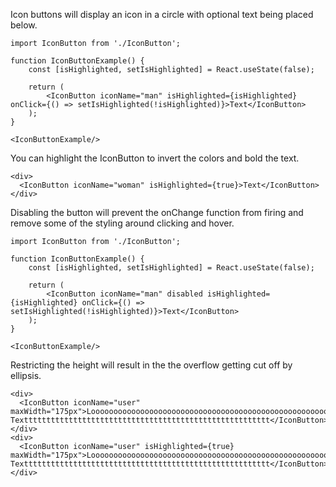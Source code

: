 Icon buttons will display an icon in a circle with optional text being placed below.

```
import IconButton from './IconButton';

function IconButtonExample() {
    const [isHighlighted, setIsHighlighted] = React.useState(false);

    return (
        <IconButton iconName="man" isHighlighted={isHighlighted} onClick={() => setIsHighlighted(!isHighlighted)}>Text</IconButton>
    );
}

<IconButtonExample/>
```

You can highlight the IconButton to invert the colors and bold the text.

```
<div>
  <IconButton iconName="woman" isHighlighted={true}>Text</IconButton>
</div>
```

Disabling the button will prevent the onChange function from firing and remove some of the styling around clicking and hover.

```
import IconButton from './IconButton';

function IconButtonExample() {
    const [isHighlighted, setIsHighlighted] = React.useState(false);

    return (
        <IconButton iconName="man" disabled isHighlighted={isHighlighted} onClick={() => setIsHighlighted(!isHighlighted)}>Text</IconButton>
    );
}

<IconButtonExample/>
```

Restricting the height will result in the the overflow getting cut off by ellipsis.

```
<div>
  <IconButton iconName="user" maxWidth="175px">Loooooooooooooooooooooooooooooooooooooooooooooooooooooong Texttttttttttttttttttttttttttttttttttttttttttttttttttttttt</IconButton>
</div>
<div>
  <IconButton iconName="user" isHighlighted={true} maxWidth="175px">Loooooooooooooooooooooooooooooooooooooooooooooooooooooong Texttttttttttttttttttttttttttttttttttttttttttttttttttttttt</IconButton>
</div>
```
